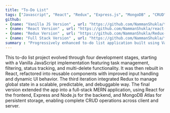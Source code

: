 ```yaml
---
title: "To-Do List"
tags: ["Javascript", "React", "Redux", "Express.js", "MongoDB" , "CRUD"]
github: 
- {name: "Vanilla JS Version" , url: "https://github.com/NammanShukla/todo-list"}
- {name: "React Version" , url: "https://github.com/NammanShukla/react-to-do"}
- {name: "Redux Version" , url: "https://github.com/NammanShukla/Redux-todo"}
- {name: "Full Stack Version" , url: "https://github.com/NammanShukla/fs-todo"}
summary : "Progressively enhanced to-do list application built using Vanilla JS, React, Redux, and finally extended to a full-stack MERN app with full CRUD functionality."
---
```


This to-do list project evolved through four development stages, starting with a Vanilla JavaScript implementation featuring task management, filtering, status tracking, and multi-delete functionality. It was then rebuilt in React, refactored into reusable components with improved input handling and dynamic UI behavior. The third iteration integrated Redux to manage global state in a scalable, predictable, and debuggable way. The final version extended the app into a full-stack MERN application, using React for the frontend, Express and Node.js for the backend, and MongoDB Atlas for persistent storage, enabling complete CRUD operations across client and server.